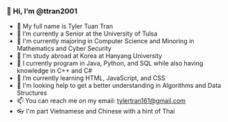 ### 👋 Hi, I’m @ttran2001

- 🐶 My full name is Tyler Tuan Tran
- 👀 I’m currently a Senior at the University of Tulsa
- 🔫 I'm currently majoring in Computer Science and Minoring in Mathematics and Cyber Security
- 🧨 I'm  study abroad at Korea at Hanyang University
- 🧸 I currently program in Java, Python, and SQL while also having knowledge in C++ and C#
- 🌱 I’m currently learning HTML, JavaScript, and CSS
- 🍔 I'm looking help to get a better understanding in Algorithms and Data Structures
- 📫 You can reach me on my email: tylertran161@gmail.com
- 👓 I'm part Vietnamese and Chinese with a hint of Thai 
